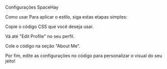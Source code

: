 Configurações SpaceHay

Como usar
Para aplicar o estilo, siga estas etapas simples:

Copie o código CSS que você deseja usar.

Vá até "Edit Profile" no seu perfil.

Cole o código na seção "About Me".

Por fim, edite as configurações no código para personalizar o visual do seu jeito!
